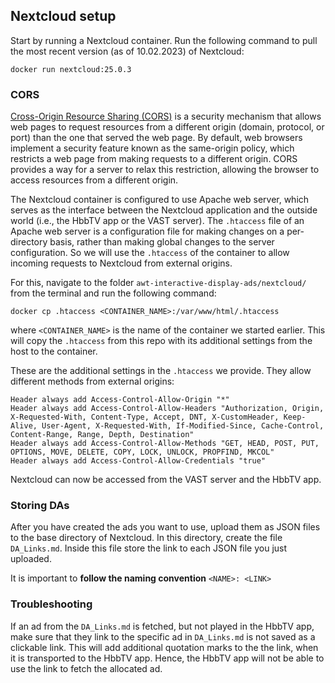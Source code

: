 ## Nextcloud setup

Start by running a Nextcloud container. Run the following command to pull the most recent version (as of 10.02.2023) of Nextcloud:

```
docker run nextcloud:25.0.3
```

### CORS

[Cross-Origin Resource Sharing (CORS)](https://developer.mozilla.org/en-US/docs/Web/HTTP/CORS) is a security mechanism 
that allows web pages to request resources from a different origin (domain, protocol, or port) than the one that served the web page.
By default, web browsers implement a security feature known as the same-origin policy, which restricts a web page from making requests to a different origin. 
CORS provides a way for a server to relax this restriction, allowing the browser to access resources from a different origin.

The Nextcloud container is configured to use Apache web server, which serves as the interface between the Nextcloud application and 
the outside world (i.e., the HbbTV app or the VAST server). The `.htaccess` file of an Apache web server is a configuration file for making changes on a per-directory 
basis, rather than making global changes to the server configuration. So we will use the `.htaccess` of the container to allow incoming requests to Nextcloud 
from external origins.

For this, navigate to the folder `awt-interactive-display-ads/nextcloud/` from the terminal and run the following command:
```
docker cp .htaccess <CONTAINER_NAME>:/var/www/html/.htaccess
```
where `<CONTAINER_NAME>` is the name of the container we started earlier.
This will copy the `.htaccess` from this repo with its additional settings from the host to the container.

These are the additional settings in the `.htaccess` we provide. They allow different methods from external origins:
```
Header always add Access-Control-Allow-Origin "*"
Header always add Access-Control-Allow-Headers "Authorization, Origin, X-Requested-With, Content-Type, Accept, DNT, X-CustomHeader, Keep-Alive, User-Agent, X-Requested-With, If-Modified-Since, Cache-Control, Content-Range, Range, Depth, Destination"
Header always add Access-Control-Allow-Methods "GET, HEAD, POST, PUT, OPTIONS, MOVE, DELETE, COPY, LOCK, UNLOCK, PROPFIND, MKCOL"
Header always add Access-Control-Allow-Credentials "true"
```

Nextcloud can now be accessed from the VAST server and the HbbTV app.

### Storing DAs

After you have created the ads you want to use, upload them as JSON files to the base directory of Nextcloud. In this directory, create the file `DA_Links.md`. 
Inside this file store the link to each JSON file you just uploaded. 

It is important to **follow the naming convention** `<NAME>: <LINK>`

### Troubleshooting
If an ad from the `DA_Links.md` is fetched, but not played in the HbbTV app, make sure that they link to the specific ad in `DA_Links.md` is not saved as a 
clickable link. This will add additional quotation marks to the the link, when it is transported to the HbbTV app. Hence, the HbbTV app will not be able to 
use the link to fetch the allocated ad.
